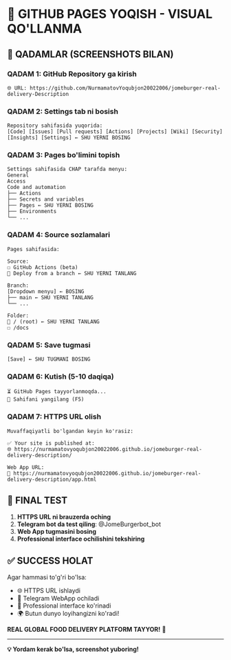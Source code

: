 # 📱 GITHUB PAGES YOQISH - VISUAL QO'LLANMA

## 🎯 QADAMLAR (SCREENSHOTS BILAN)

### QADAM 1: GitHub Repository ga kirish
```
🌐 URL: https://github.com/NurmamatovYoqubjon20022006/jomeburger-real-delivery-Description
```

### QADAM 2: Settings tab ni bosish
```
Repository sahifasida yuqorida:
[Code] [Issues] [Pull requests] [Actions] [Projects] [Wiki] [Security] [Insights] [Settings] ← SHU YERNI BOSING
```

### QADAM 3: Pages bo'limini topish
```
Settings sahifasida CHAP tarafda menyu:
General
Access
Code and automation
├── Actions
├── Secrets and variables  
├── Pages ← SHU YERNI BOSING
├── Environments
└── ...
```

### QADAM 4: Source sozlamalari
```
Pages sahifasida:

Source:
☐ GitHub Actions (beta)
🔘 Deploy from a branch ← SHU YERNI TANLANG

Branch:
[Dropdown menyu] ← BOSING
├── main ← SHU YERNI TANLANG
└── ...

Folder:
🔘 / (root) ← SHU YERNI TANLANG
☐ /docs
```

### QADAM 5: Save tugmasi
```
[Save] ← SHU TUGMANI BOSING
```

### QADAM 6: Kutish (5-10 daqiqa)
```
⏳ GitHub Pages tayyorlanmoqda...
🔄 Sahifani yangilang (F5)
```

### QADAM 7: HTTPS URL olish
```
Muvaffaqiyatli bo'lgandan keyin ko'rasiz:

✅ Your site is published at:
🌐 https://nurmamatovyoqubjon20022006.github.io/jomeburger-real-delivery-description/

Web App URL:
🍔 https://nurmamatovyoqubjon20022006.github.io/jomeburger-real-delivery-description/app.html
```

## 🚀 FINAL TEST

1. **HTTPS URL ni brauzerda oching**
2. **Telegram bot da test qiling**: @JomeBurgerbot_bot
3. **Web App tugmasini bosing**
4. **Professional interface ochilishini tekshiring**

## ✅ SUCCESS HOLAT

Agar hammasi to'g'ri bo'lsa:
- 🌐 HTTPS URL ishlaydi
- 📱 Telegram WebApp ochiladi  
- 🍔 Professional interface ko'rinadi
- 🌍 Butun dunyo loyihangizni ko'radi!

**REAL GLOBAL FOOD DELIVERY PLATFORM TAYYOR!** 🎉

---

**💡 Yordam kerak bo'lsa, screenshot yuboring!**
